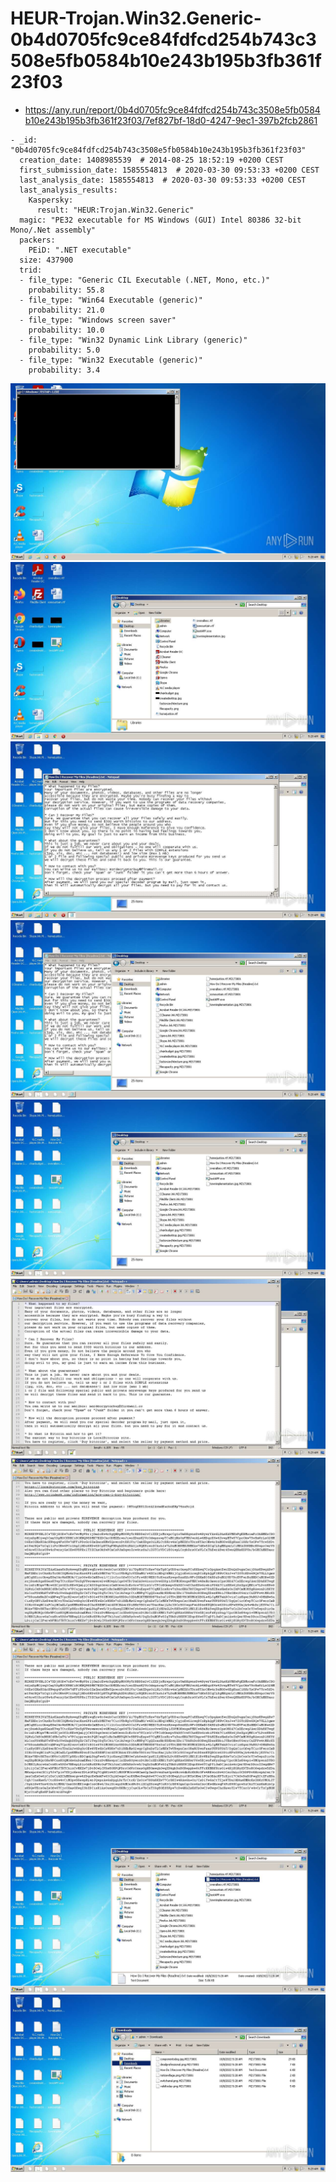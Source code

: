 # HEUR-Trojan.Win32.Generic-0b4d0705fc9ce84fdfcd254b743c3508e5fb0584b10e243b195b3fb361f23f03

- https://any.run/report/0b4d0705fc9ce84fdfcd254b743c3508e5fb0584b10e243b195b3fb361f23f03/7ef827bf-18d0-4247-9ec1-397b2fcb2861

```
- _id: "0b4d0705fc9ce84fdfcd254b743c3508e5fb0584b10e243b195b3fb361f23f03"
  creation_date: 1408985539  # 2014-08-25 18:52:19 +0200 CEST
  first_submission_date: 1585554813  # 2020-03-30 09:53:33 +0200 CEST
  last_analysis_date: 1585554813  # 2020-03-30 09:53:33 +0200 CEST
  last_analysis_results: 
    Kaspersky: 
      result: "HEUR:Trojan.Win32.Generic"
  magic: "PE32 executable for MS Windows (GUI) Intel 80386 32-bit Mono/.Net assembly"
  packers: 
    PEiD: ".NET executable"
  size: 437900
  trid: 
  - file_type: "Generic CIL Executable (.NET, Mono, etc.)"
    probability: 55.8
  - file_type: "Win64 Executable (generic)"
    probability: 21.0
  - file_type: "Windows screen saver"
    probability: 10.0
  - file_type: "Win32 Dynamic Link Library (generic)"
    probability: 5.0
  - file_type: "Win32 Executable (generic)"
    probability: 3.4
```

![7ef827bf-18d0-4247-9ec1-397b2fcb2861-1.jpeg](7ef827bf-18d0-4247-9ec1-397b2fcb2861-1.jpeg)
![7ef827bf-18d0-4247-9ec1-397b2fcb2861-5.jpeg](7ef827bf-18d0-4247-9ec1-397b2fcb2861-5.jpeg)
![7ef827bf-18d0-4247-9ec1-397b2fcb2861-6.jpeg](7ef827bf-18d0-4247-9ec1-397b2fcb2861-6.jpeg)
![7ef827bf-18d0-4247-9ec1-397b2fcb2861-7.jpeg](7ef827bf-18d0-4247-9ec1-397b2fcb2861-7.jpeg)
![7ef827bf-18d0-4247-9ec1-397b2fcb2861-9.jpeg](7ef827bf-18d0-4247-9ec1-397b2fcb2861-9.jpeg)
![7ef827bf-18d0-4247-9ec1-397b2fcb2861-14.jpeg](7ef827bf-18d0-4247-9ec1-397b2fcb2861-14.jpeg)
![7ef827bf-18d0-4247-9ec1-397b2fcb2861-15.jpeg](7ef827bf-18d0-4247-9ec1-397b2fcb2861-15.jpeg)
![7ef827bf-18d0-4247-9ec1-397b2fcb2861-16.jpeg](7ef827bf-18d0-4247-9ec1-397b2fcb2861-16.jpeg)
![7ef827bf-18d0-4247-9ec1-397b2fcb2861-18.jpeg](7ef827bf-18d0-4247-9ec1-397b2fcb2861-18.jpeg)
![7ef827bf-18d0-4247-9ec1-397b2fcb2861-19.jpeg](7ef827bf-18d0-4247-9ec1-397b2fcb2861-19.jpeg)
